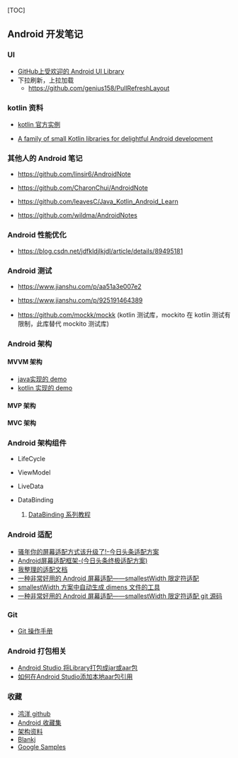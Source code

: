 [TOC]



## Android 开发笔记

### UI

- [GitHub上受欢迎的 Android UI Library](https://hndeveloper.github.io/2017/github-android-ui.html)
- 下拉刷新，上拉加载
  - https://github.com/genius158/PullRefreshLayout

### kotlin 资料

- [kotlin 官方实例](https://play.kotlinlang.org/byExample/overview)

- [A family of small Kotlin libraries for delightful Android development](https://github.com/LouisCAD/Splitties)

### 其他人的  Android  笔记

- https://github.com/linsir6/AndroidNote

- https://github.com/CharonChui/AndroidNote

- https://github.com/leavesC/Java_Kotlin_Android_Learn
- https://github.com/wildma/AndroidNotes

### Android 性能优化

- https://blog.csdn.net/jdfkldjlkjdl/article/details/89495181

### Android 测试

- https://www.jianshu.com/p/aa51a3e007e2

- https://www.jianshu.com/p/925191464389

- https://github.com/mockk/mockk (kotlin 测试库，mockito 在 kotlin 测试有限制，此库替代 mockito 测试库)

### Android 架构

#### MVVM 架构

- [java实现的 demo](https://github.com/mengjingbo/ViewModelAndLiveDataSample)
- [kotlin 实现的 demo](https://github.com/hgncxzy/ViewModelAndLiveDataSample    )

#### MVP 架构

#### MVC 架构

### Android 架构组件

- LifeCycle

- ViewModel

- LiveData

- DataBinding

  1. [ DataBinding 系列教程](https://www.jianshu.com/p/53925ccb900e)


### Android 适配

- [骚年你的屏幕适配方式该升级了!-今日头条适配方案]( https://www.jianshu.com/p/55e0fca23b4f?utm_campaign=maleskine&utm_content=note&utm_medium=seo_notes&utm_source=recommendation)
- [Android屏幕适配框架-(今日头条终极适配方案)]( https://www.jianshu.com/p/cd373f529bea?tdsourcetag=s_pctim_aiomsg)
- [我整理的适配文档](https://github.com/hgncxzy/AndroidNote/blob/master/Android%E9%80%82%E9%85%8D%E9%97%AE%E9%A2%98.md)
- [一种非常好用的 Android 屏幕适配——smallestWidth 限定符适配](https://www.jianshu.com/p/1302ad5a4b04)
- [smallestWidth 方案中自动生成 dimens 文件的工具](https://github.com/hgncxzy/dimens_sw)
- [一种非常好用的 Android 屏幕适配——smallestWidth 限定符适配 git 源码](https://github.com/hgncxzy/ScreenAdaptation)

### Git
  - [Git 操作手册](https://github.com/hgncxzy/AndroidNote/blob/master/Git.md)

### Android 打包相关

- [Android Studio 将Library打包成jar或aar包](https://blog.csdn.net/chengxu_hou/article/details/80136548)
- [如何在Android Studio添加本地aar包引用](https://blog.csdn.net/github_27263697/article/details/79196273)

### 收藏

- [鸿洋 github](https://github.com/hongyangAndroid?tab=repositories)
- [Android 收藏集](https://www.jianshu.com/p/dad51f6c9c4d?utm_campaign=maleskine&utm_content=note&utm_medium=seo_notes&utm_source=recommendation)
- [架构资料](https://github.com/0voice/from_coder_to_expert)
- [Blankj](https://github.com/Blankj)
- [Google Samples](https://github.com/googlesamples)

